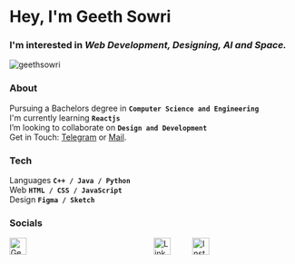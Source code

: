 # Hey, I'm Geeth Sowri

### I'm interested in _Web Development, Designing, AI and Space._
<p align="left"> <img src="https://komarev.com/ghpvc/?username=geethsowri&label=Profile%20views&color=02559e&style=flat" alt="geethsowri" /> </p>

### About
Pursuing a Bachelors degree in **`Computer Science and Engineering`** <br>
I'm currently learning **`Reactjs`**<br>
I’m looking to collaborate on **`Design and Development`**<br>
Get in Touch: [Telegram](https://t.me/geethsowri) or [Mail](mailto:nainalageethsowri@gmail.com).

### Tech
Languages  **`C++ / Java / Python`** <br>
Web       **`HTML / CSS / JavaScript`** <br>
Design    **`Figma / Sketch`**

### Socials 
<a href="https://x.com/geethsowrin?t=-XJ_mJL54ZvvT9C3urjhlQ&s=09" target="_blank"><img src="https://uxwing.com/wp-content/themes/uxwing/download/brands-and-social-media/x-social-media-white-icon.png" alt="Generic icon" width="30" style="margin-right: 200px;"></a> &nbsp;&nbsp;&nbsp;&nbsp;
<a href="https://www.linkedin.com/in/nainala-geeth-sowri-76975b247/" target="_blank"><img src="https://uxwing.com/wp-content/themes/uxwing/download/brands-and-social-media/linkedin-app-white-icon.png" alt="LinkedIn icon" width="30" style="margin-right: 15px;"></a> &nbsp;&nbsp;&nbsp;&nbsp;
<a href="https://www.instagram.com/geethsowri/" target="_blank"><img src="https://uxwing.com/wp-content/themes/uxwing/download/brands-and-social-media/instagram-white-icon.png" alt="Instagram icon" width="30"></a>
